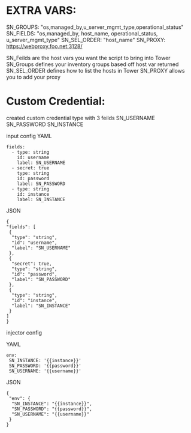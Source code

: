 
# EXTRA VARS:

SN_GROUPS: "os,managed_by,u_server_mgmt_type,operational_status"
SN_FIELDS: "os,managed_by, host_name, operational_status, u_server_mgmt_type"
SN_SEL_ORDER: "host_name"
SN_PROXY: https://webproxy.foo.net:3128/


 SN_Feilds are the host vars you want the script to bring into Tower
 SN_Groups defines your inventory groups based off host var returned
 SN_SEL_ORDER defines how to list the hosts in Tower
 SN_PROXY allows you to add your proxy



# Custom Credential:

 created custom credential type with 3 feilds
 SN_USERNAME
 SN_PASSWORD
 SN_INSTANCE



input config
YAML
```
fields:
  - type: string
    id: username
    label: SN_USERNAME
  - secret: true
    type: string
    id: password
    label: SN_PASSWORD
  - type: string
    id: instance
    label: SN_INSTANCE
 ```
 JSON
 ```
 {
 "fields": [
  {
   "type": "string",
   "id": "username",
   "label": "SN_USERNAME"
  },
  {
   "secret": true,
   "type": "string",
   "id": "password",
   "label": "SN_PASSWORD"
  },
  {
   "type": "string",
   "id": "instance",
   "label": "SN_INSTANCE"
  }
 ]
}
```


 
 injector config
 
 YAML
 ```
 env:
  SN_INSTANCE: '{{instance}}'
  SN_PASSWORD: '{{password}}'
  SN_USERNAME: '{{username}}'
```
JSON
```
{
 "env": {
  "SN_INSTANCE": "{{instance}}",
  "SN_PASSWORD": "{{password}}",
  "SN_USERNAME": "{{username}}"
 }
}
```
